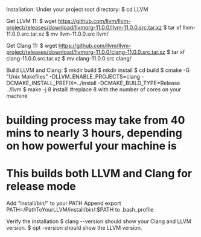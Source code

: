 Installation:
Under your project root directory:
$ cd LLVM

Get LLVM 11:
$ wget
https://github.com/llvm/llvm-project/releases/download/llvmorg-11.0.0/llvm-11.0.0.src.tar.xz
$ tar xf llvm-11.0.0.src.tar.xz
$ mv llvm-11.0.0.src llvm/

Get Clang 11:
$ wget https://github.com/llvm/llvm-project/releases/download/llvmorg-11.0.0/clang-11.0.0.src.tar.xz
$ tar xf clang-11.0.0.src.tar.xz
$ mv clang-11.0.0.src clang/

Build LLVM and Clang:
$ mkdir build
$ mkdir install
$ cd build
$ cmake -G "Unix Makefiles" -DLLVM_ENABLE_PROJECTS=clang -DCMAKE_INSTALL_PREFIX=../install -DCMAKE_BUILD_TYPE=Release ../llvm
$ make -j 8 installl  #replace 8 with the number of cores on your machine
# building process may take from 40 mins to nearly 3 hours, depending on how powerful your machine is
# This builds both LLVM and Clang for release mode

Add “install/bin/” to your PATH 
Append export PATH=/PathToYourLLVM/install/bin/:$PATH to .bash_profile

Verify the installation
$ clang --version should show your Clang and LLVM version.
$ opt -version should show the LLVM version.
